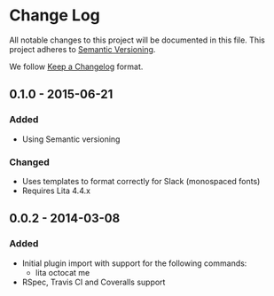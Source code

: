 # Change Log
All notable changes to this project will be documented in this file.
This project adheres to [Semantic Versioning](http://semver.org/).

We follow [Keep a Changelog](http://keepachangelog.com/) format.

## 0.1.0 - 2015-06-21
### Added
- Using Semantic versioning

### Changed
- Uses templates to format correctly for Slack (monospaced fonts)
- Requires Lita 4.4.x

## 0.0.2 - 2014-03-08
### Added
- Initial plugin import with support for the following commands:
  * lita octocat me
- RSpec, Travis CI and Coveralls support

